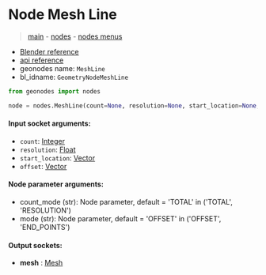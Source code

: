 # Node Mesh Line

> [main](../structure.md) - [nodes](nodes.md) - [nodes menus](nodes_menus.md)

- [Blender reference](https://docs.blender.org/manual/en/latest/modeling/geometry_nodes/mesh_primitives/mesh_line.html)
- [api reference](https://docs.blender.org/api/current/bpy.types.GeometryNodeMeshLine.html)
- geonodes name: `MeshLine`
- bl_idname: `GeometryNodeMeshLine`

```python
from geonodes import nodes

node = nodes.MeshLine(count=None, resolution=None, start_location=None, offset=None, count_mode='TOTAL', mode='OFFSET')
```

#### Input socket arguments:

- `count`: [Integer](Integer.md)
- `resolution`: [Float](Float.md)
- `start_location`: [Vector](Vector.md)
- `offset`: [Vector](Vector.md)

#### Node parameter arguments:

- count_mode (str): Node parameter, default = 'TOTAL' in ('TOTAL', 'RESOLUTION')
- mode (str): Node parameter, default = 'OFFSET' in ('OFFSET', 'END_POINTS')

#### Output sockets:

- **mesh** : [Mesh](Mesh.md)

